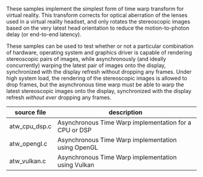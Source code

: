 
These samples implement the simplest form of time warp transform for virtual reality.
This transform corrects for optical aberration of the lenses used in a virtual
reality headset, and only rotates the stereoscopic images based on the very latest
head orientation to reduce the motion-to-photon delay (or end-to-end latency).

These samples can be used to test whether or not a particular combination of hardware,
operating system and graphics driver is capable of rendering stereoscopic pairs of
images, while asynchronously (and ideally concurrently) warping the latest pair of
images onto the display, synchronized with the display refresh without dropping any
frames. Under high system load, the rendering of the stereoscopic images is allowed
to drop frames, but the asynchronous time warp must be able to warp the latest
stereoscopic images onto the display, synchronized with the display refresh
*without ever* dropping any frames.

source file   |  description
--------------|--------------------------------------------------------
atw_cpu_dsp.c |	 Asynchronous Time Warp implementation for a CPU or DSP
atw_opengl.c  |  Asynchronous Time Warp implementation using OpenGL
atw_vulkan.c  |  Asynchronous Time Warp implementation using Vulkan